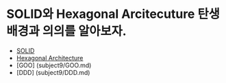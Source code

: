 # SOLID와 Hexagonal Arcitecuture 탄생 배경과 의의를 알아보자.

* [SOLID](subject9/SOLID.md)
* [Hexagonal Architecture](subject9/Hexagonal_Architecture.md)
* [GOO] (subject9/GOO.md)
* [DDD] (subject9/DDD.md)
